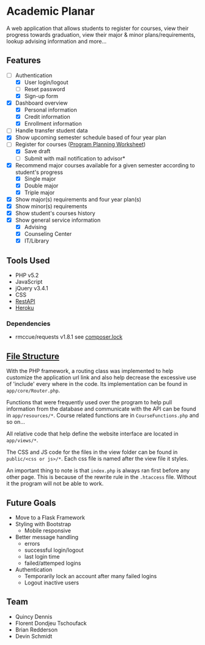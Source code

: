 # Academic Planar

A web application that allows students to register for courses, view their progress towards graduation, view their major & minor plans/requirements, lookup advising information and more...

## Features
- [ ] Authentication
	- [x] User login/logout
	- [ ] Reset password
	- [x] Sign-up form
- [x] Dashboard overview
	- [x] Personal information
	- [x] Credit information
	- [x] Enrollment information
- [ ] Handle transfer student data
- [x] Show upcoming semester schedule based of four year plan
- [ ] Register for courses ([Program Planning Worksheet](https://www.salisbury.edu/academic-offices/advising-center/_files/Program_Planning_Worksheet.docx))
	- [x] Save draft
	- [ ] Submit with mail notification to advisor*
- [x] Recommend major courses available for a given semester according to student's progress
	- [x] Single major
	- [x] Double major
	- [x] Triple major
- [x] Show major(s) requirements and four year plan(s)
- [x] Show minor(s) requirements
- [x] Show student's courses history
- [x] Show general service information
	- [x] Advising
	- [x] Counseling Center
	- [x] IT/Library

## Tools Used
- PHP v5.2
- JavaScript
- jQuery v3.4.1
- CSS
- [RestAPI](https://github.com/quincden/COSC425AATRestAPI)
- [Heroku](https://cosc426website.herokuapp.com/)

### Dependencies
- rmccue/requests v1.8.1 see [composer.lock](https://github.com/quincden/COSC426AATWebsite/blob/main/composer.lock)

## [File Structure](files_structure.txt)
With the PHP framework, a routing class was implemented to help customize the application url link and also help decrease the excessive use of 'include' every where in the code. Its implementation can be found in `app/core/Router.php`.<br/>

Functions that were frequently used over the program to help pull information from the database and communicate with the API can be found in `app/resources/*`. Course related functions are in `CourseFunctions.php` and so on...<br />

All relative code that help define the website interface are located in `app/views/*`. <br />

The CSS and JS code for the files in the view folder can be found in `public/<css or js>/*`. Each css file is named after the view file it styles. <br />

An important thing to note is that `index.php` is always ran first before any other page. This is because of the rewrite rule in the `.htaccess` file. Without it the program will not be able to work.

## Future Goals
- Move to a Flask Framework
- Styling with Bootstrap
	- Mobile responsive
- Better message handling
	- errors
	- successful login/logout
	- last login time
	- failed/attemped logins
- Authentication
	- Temporarily lock an account after many failed logins
	- Logout inactive users

## Team
- Quincy Dennis
- Florent Dondjeu Tschoufack
- Brian Redderson
- Devin Schmidt
